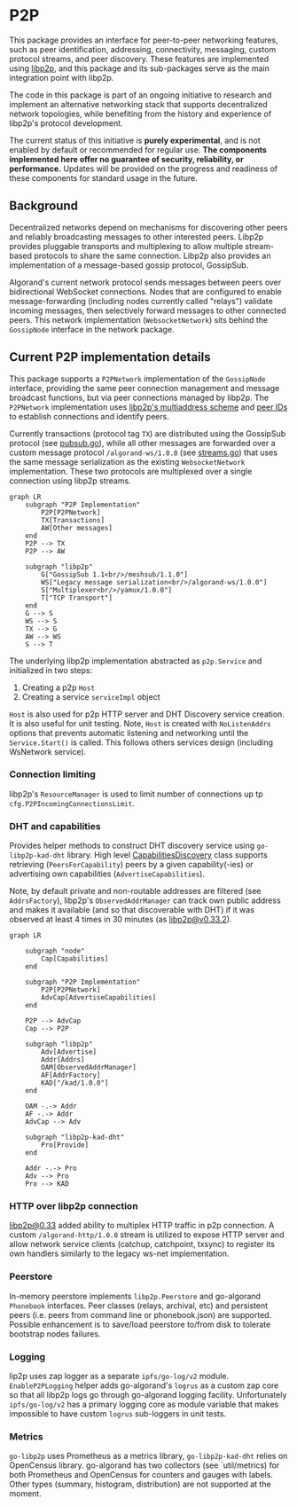# P2P

This package provides an interface for peer-to-peer networking features, such
as peer identification, addressing, connectivity, messaging, custom protocol streams,
and peer discovery. These features are implemented using [libp2p](https://libp2p.io),
and this package and its sub-packages serve as the main integration point with libp2p.

The code in this package is part of an ongoing initiative to research and implement
an alternative networking stack that supports decentralized network topologies, while
benefiting from the history and experience of libp2p's protocol development.

The current status of this initiative is **purely experimental**, and is not enabled by default
or recommended for regular use. **The components implemented here offer no
guarantee of security, reliability, or performance.** Updates will be provided on the
progress and readiness of these components for standard usage in the future.

## Background

Decentralized networks depend on mechanisms for discovering other peers and reliably
broadcasting messages to other interested peers. Libp2p provides pluggable transports
and multiplexing to allow multiple stream-based protocols to share the same connection.
Libp2p also provides an implementation of a message-based gossip protocol, GossipSub.

Algorand's current network protocol sends messages between peers over bidirectional
WebSocket connections. Nodes that are configured to enable message-forwarding (including
nodes currently called "relays") validate incoming messages, then selectively forward
messages to other connected peers. This network implementation (`WebsocketNetwork`) sits
behind the `GossipNode` interface in the network package.

## Current P2P implementation details

This package supports a `P2PNetwork` implementation of the `GossipNode` interface,
providing the same peer connection management and message broadcast functions, but
via peer connections managed by libp2p. The `P2PNetwork` implementation uses
[libp2p's multiaddress scheme](https://docs.libp2p.io/concepts/fundamentals/addressing/)
and [peer IDs](https://docs.libp2p.io/concepts/fundamentals/peers/#peer-ids-in-multiaddrs)
to establish connections and identify peers.

Currently transactions (protocol tag `TX`) are distributed using the GossipSub protocol (see [pubsub.go](./pubsub.go)),
while all other messages are forwarded over a custom message protocol `/algorand-ws/1.0.0` (see [streams.go](./streams.go))
that uses the same message serialization as the existing  `WebsocketNetwork` implementation.
These two protocols are multiplexed over a single connection using libp2p streams.

```mermaid
graph LR
    subgraph "P2P Implementation"
        P2P[P2PNetwork]
        TX[Transactions]
        AW[Other messages]
    end
    P2P --> TX
    P2P --> AW

    subgraph "libp2p"
        G["GossipSub 1.1<br/>/meshsub/1.1.0"]
        WS["Legacy message serialization<br/>/algorand-ws/1.0.0"]
        S["Multiplexer<br/>/yamux/1.0.0"]
        T["TCP Transport"]
    end
    G --> S
    WS --> S
    TX --> G
    AW --> WS
    S --> T
```

The underlying libp2p implementation abstracted as `p2p.Service` and initialized in two steps:
1. Creating a p2p `Host`
2. Creating a service `serviceImpl` object

`Host` is also used for p2p HTTP server and DHT Discovery service creation. It is also useful for unit testing. Note, `Host` is created with `NoListenAddrs` options that prevents automatic listening and networking until the `Service.Start()` is called. This follows others services design (including WsNetwork service).

### Connection limiting

libp2p's `ResourceManager` is used to limit number of connections up tp `cfg.P2PIncomingConnectionsLimit`.

### DHT and capabilities

Provides helper methods to construct DHT discovery service using `go-libp2p-kad-dht` library.
High level [CapabilitiesDiscovery](./capabilities.go) class supports retrieving (`PeersForCapability`)
peers by a given capability(-ies) or advertising own capabilities (`AdvertiseCapabilities`).

Note, by default private and non-routable addresses are filtered (see `AddrsFactory`),
libp2p's `ObservedAddrManager` can track own public address and makes it available
(and so that discoverable with DHT) if it was observed at least 4 times in 30 minutes (as libp2p@v0.33.2).

```mermaid
graph LR

    subgraph "node"
        Cap[Capabilities]
    end

    subgraph "P2P Implementation"
        P2P[P2PNetwork]
        AdvCap[AdvertiseCapabilities]
    end

    P2P --> AdvCap
    Cap --> P2P

    subgraph "libp2p"
        Adv[Advertise]
        Addr[Addrs]
        OAM[ObservedAddrManager]
        AF[AddrFactory]
        KAD["/kad/1.0.0"]
    end

    OAM -.-> Addr
    AF -.-> Addr
    AdvCap --> Adv

    subgraph "libp2p-kad-dht"
        Pro[Provide]
    end

    Addr -.-> Pro
    Adv --> Pro
    Pro --> KAD
```

### HTTP over libp2p connection

libp2p@0.33 added ability to multiplex HTTP traffic in p2p connection.
A custom `/algorand-http/1.0.0` stream is utilized to expose HTTP server and allow
network service clients (catchup, catchpoint, txsync) to register its own handlers
similarly to the legacy ws-net implementation.

### Peerstore

In-memory peerstore implements `libp2p.Peerstore` and go-algorand `Phonebook` interfaces.
Peer classes (relays, archival, etc) and persistent peers (i.e. peers from command line or phonebook.json)
are supported. Possible enhancement is to save/load peerstore to/from disk to tolerate bootstrap nodes failures.

### Logging

lip2p uses zap logger as a separate `ipfs/go-log/v2` module. `EnableP2PLogging` helper adds
go-algorand's `logrus` as a custom zap core so that all libp2p logs go through go-algorand logging facility.
Unfortunately `ipfs/go-log/v2` has a primary logging core as module variable that makes impossible
to have custom `logrus` sub-loggers in unit tests.

### Metrics

`go-libp2p` uses Prometheus as a metrics library, `go-libp2p-kad-dht` relies on OpenCensus library.
go-algorand has two collectors (see `util/metrics) for both Prometheus and OpenCensus for
counters and gauges with labels. Other types (summary, histogram, distribution) are not supported at the moment.
